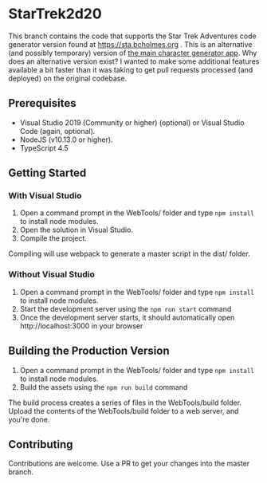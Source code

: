 # StarTrek2d20

This branch contains the code that supports the Star Trek Adventures code generator version found at
https://sta.bcholmes.org . This is an alternative (and possibly temporary) version of [the main character
generator app](https://sta.modiphiusapps.hostinguk.org/). Why does an alternative version exist? I wanted to 
make some additional features available a bit faster than it was taking to get pull requests processed (and
deployed) on the original codebase.

## Prerequisites
- Visual Studio 2019 (Community or higher) (optional) or Visual Studio Code (again, optional).
- NodeJS (v10.13.0 or higher).
- TypeScript 4.5

## Getting Started

### With Visual Studio

1. Open a command prompt in the WebTools/ folder and type ```npm install``` to install node modules.
2. Open the solution in Visual Studio.
3. Compile the project.

Compiling will use webpack to generate a master script in the dist/ folder.

### Without Visual Studio

1. Open a command prompt in the WebTools/ folder and type ```npm install``` to install node modules.
2. Start the development server using the ```npm run start``` command
3. Once the development server starts, it should automatically open http://localhost:3000 in your browser

## Building the Production Version

1. Open a command prompt in the WebTools/ folder and type ```npm install``` to install node modules.
2. Build the assets using the ```npm run build``` command

The build process creates a series of files in the WebTools/build folder. Upload the contents of the 
WebTools/build folder to a web server, and you're done.

## Contributing
Contributions are welcome. Use a PR to get your changes into the master branch.
